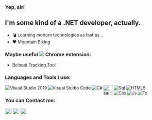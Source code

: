 ### Yep, sir!

## I'm some kind of a .NET developer, actually.
- 💣 Learning modern technologies as fast as...
- ❤️ Mountain Biking 

### Maybe useful <img src="https://img.icons8.com/color/22/000000/chrome--v3.png"/> Chrome extension:
* [Belpost Tracking Tool](https://github.com/StasAndreich/BelpostTracking/releases)

### Languages and Tools I use:

<img align="left" alt="Visual Studio 2019" src="https://img.icons8.com/fluent/32/000000/visual-studio-2019.png" />
<img align="left" alt="Visual Studio Code" src="https://img.icons8.com/fluent/32/000000/visual-studio-code-2019.png" />
<img align="left" alt="C#" src="https://img.icons8.com/color/32/000000/c-sharp-logo-2.png" />
<img align="left" alt=".NET" width="32px" src="https://cdn.jsdelivr.net/npm/simple-icons@4.5.0/icons/dot-net.svg" />
<img align="left" alt="Sql" src="https://img.icons8.com/nolan/32/sql.png"/>
<img align="left" alt="HTML5" src="https://img.icons8.com/color/32/000000/html-5.png" />
<img align="left" alt="Css" src="https://img.icons8.com/color/32/000000/css3.png"/>
<img align="left" alt="Js" src="https://img.icons8.com/color/32/000000/javascript.png"/>
<img align="left" alt="Ts" src="https://img.icons8.com/color/32/000000/typescript.png"/>

<br/>

### You can Contact me:

[<img align="left" alt="smedyancev@gmail.com | Google Mail" width="22px" src="https://cdn.jsdelivr.net/npm/simple-icons@3.13.0/icons/gmail.svg" />][gmail]
[<img align="left" alt="stas_andreich | VK" width="22px" src="https://cdn.jsdelivr.net/npm/simple-icons@3.13.0/icons/vk.svg" />][vk]
[<img align="left" alt="stas_andreich | Instagram" width="22px" src="https://cdn.jsdelivr.net/npm/simple-icons@v3/icons/instagram.svg" />][instagram]

[gmail]: https://mail.google.com/mail/?view=cm&fs=1&to=smedyancev@gmail.com&su=YourTopic&body=YourThoughts
[vk]: https://vk.com/stas_andreich
[instagram]: https://www.instagram.com/stas_andreich/?hl=ru
